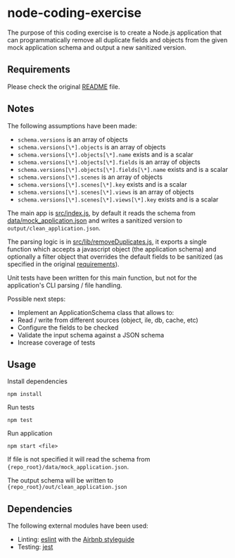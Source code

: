 # node-coding-exercise
The purpose of this coding exercise is to create a Node.js application that can programmatically remove all duplicate fields and objects from the given mock application schema and output a new sanitized version.

## Requirements
Please check the original [README](requirements.md) file.

## Notes
The following assumptions have been made:
* `schema.versions` is an array of objects
* `schema.versions[\*].objects` is an array of objects
* `schema.versions[\*].objects[\*].name` exists and is a scalar
* `schema.versions[\*].objects[\*].fields` is an array of objects
* `schema.versions[\*].objects[\*].fields[\*].name` exists and is a scalar
* `schema.versions[\*].scenes` is an array of objects
* `schema.versions[\*].scenes[\*].key` exists and is a scalar
* `schema.versions[\*].scenes[\*].views` is an array of objects
* `schema.versions[\*].scenes[\*].views[\*].key` exists and is a scalar

The main app is [src/index.js](src/index.js), by default it reads the schema from [data/mock_application.json](data/mock_application.json) and writes a sanitized version to `output/clean_application.json`.

The parsing logic is in [src/lib/removeDuplicates.js](src/lib/removeDuplicates.js), it exports a single function which accepts a javascript object (the application schema) and optionally a filter object that overrides the default fields to be sanitized (as specified in the original [requirements](requirenents.md)).

Unit tests have been written for this main function, but not for the application's CLI parsing / file handling.

Possible next steps:
* Implement an ApplicationSchema class that allows to:
 * Read / write from different sources (object, ile, db, cache, etc)
 * Configure the fields to be checked
 * Validate the input schema against a JSON schema
* Increase coverage of tests

## Usage
Install dependencies

```
npm install
```

Run tests

```
npm test
```

Run application

```
npm start <file>
```

If file is not specified it will read the schema from `{repo_root}/data/mock_application.json`.

The output schema will be written to `{repo_root}/out/clean_application.json`

## Dependencies
The following external modules have been used:
* Linting: [eslint](https://github.com/eslint/eslint) with the [Airbnb styleguide](https://github.com/airbnb/javascript)
* Testing: [jest](https://github.com/facebook/jest)